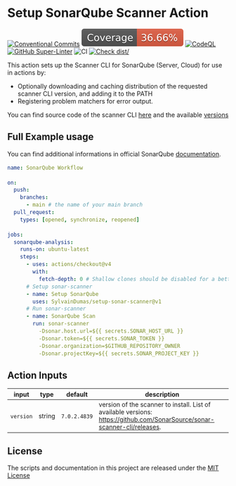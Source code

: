 # Setup SonarQube Scanner Action

[![Conventional Commits](https://img.shields.io/badge/Conventional%20Commits-1.0.0-yellow.svg)](https://conventionalcommits.org)
[![Coverage](./badges/coverage.svg)](./badges/coverage.svg)
[![CodeQL](https://github.com/SylvainDumas/setup-sonar-scanner/actions/workflows/codeql-analysis.yml/badge.svg)](https://github.com/SylvainDumas/setup-sonar-scanner/actions/workflows/codeql-analysis.yml)
[![GitHub Super-Linter](https://github.com/SylvainDumas/setup-sonar-scanner/actions/workflows/linter.yml/badge.svg)](https://github.com/super-linter/super-linter)
![CI](https://github.com/SylvainDumas/setup-sonar-scanner/actions/workflows/ci.yml/badge.svg)
[![Check dist/](https://github.com/SylvainDumas/setup-sonar-scanner/actions/workflows/check-dist.yml/badge.svg)](https://github.com/SylvainDumas/setup-sonar-scanner/actions/workflows/check-dist.yml)

This action sets up the Scanner CLI for SonarQube (Server, Cloud) for use in
actions by:

- Optionally downloading and caching distribution of the requested scanner CLI
  version, and adding it to the PATH
- Registering problem matchers for error output.

You can find source code of the scanner CLI
[here](https://github.com/SonarSource/sonar-scanner-cli) and the available
[versions](https://github.com/SonarSource/sonar-scanner-cli/releases)

## Full Example usage

You can find additional informations in official SonarQube
[documentation](https://docs.sonarsource.com/sonarqube-server/latest/devops-platform-integration/github-integration/adding-analysis-to-github-actions-workflow/).

<!-- prettier-ignore-start -->

```yaml
name: SonarQube Workflow

on:
  push:
    branches:
      - main # the name of your main branch
  pull_request:
    types: [opened, synchronize, reopened]

jobs:
  sonarqube-analysis:
    runs-on: ubuntu-latest
    steps:
      - uses: actions/checkout@v4
        with:
          fetch-depth: 0 # Shallow clones should be disabled for a better relevancy of analysis
      # Setup sonar-scanner
      - name: Setup SonarQube
        uses: SylvainDumas/setup-sonar-scanner@v1
      # Run sonar-scanner
      - name: SonarQube Scan
        run: sonar-scanner
          -Dsonar.host.url=${{ secrets.SONAR_HOST_URL }}
          -Dsonar.token=${{ secrets.SONAR_TOKEN }}
          -Dsonar.organization=$GITHUB_REPOSITORY_OWNER
          -Dsonar.projectKey=${{ secrets.SONAR_PROJECT_KEY }}
```

<!-- prettier-ignore-end -->

## Action Inputs

| input     | type   | default      | description                                                                                                                 |
| --------- | ------ | ------------ | --------------------------------------------------------------------------------------------------------------------------- |
| `version` | string | `7.0.2.4839` | version of the scanner to install. List of available versions: <https://github.com/SonarSource/sonar-scanner-cli/releases>. |

## License

The scripts and documentation in this project are released under the
[MIT License](LICENSE)

